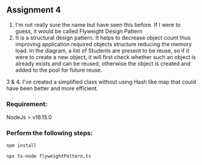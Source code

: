 ## Assignment 4
1. I'm not really sure the name but have seen this before. If I were to guess, it would be called Flyweight Design Pattern
2. It is a structural design pattern. It helps to decrease object count thus improving application required objects structure reducing the memory load. In the diagram, a list of Students are present to be reuse, so if it were to create a new object, it will first check whether such an object is already exists and can be reused, otherwise the object is created and added to the pool for future reuse.


3 & 4. I've created a simplified class without using Hash like map that could have been better and more efficient.  
  

###  Requirement:
  NodeJs > v16.15.0


###  Perform the following steps:

  ``npm install``

  ``npx ts-node flyweightPattern.ts``
